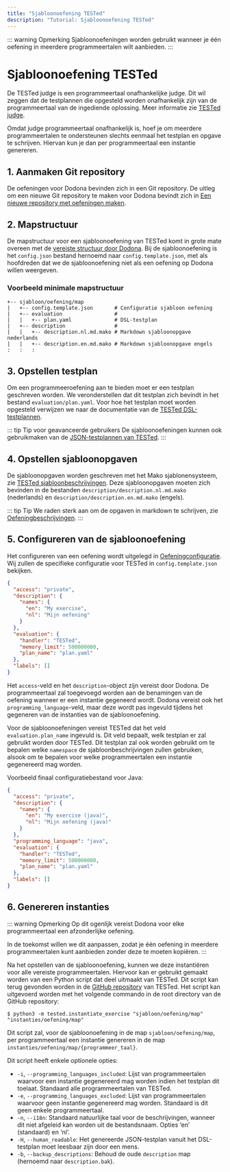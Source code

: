 ```yaml
---
title: "Sjabloonoefening TESTed"
description: "Tutorial: Sjabloonoefening TESTed"
---
```

::: warning Opmerking
Sjabloonoefeningen worden gebruikt wanneer je één oefening in meerdere programmeertalen wilt aanbieden.
:::

# Sjabloonoefening TESTed
De TESTed judge is een programmeertaal onafhankelijke judge.
Dit wil zeggen dat de testplannen die opgesteld worden onafhankelijk zijn van de programmeertaal van de ingediende
oplossing.
Meer informatie zie [TESTed judge](../../../references/tested-judge/).

Omdat judge programmeertaal onafhankelijk is,
hoef je om meerdere programmeertalen te ondersteunen slechts eenmaal het testplan en opgave te schrijven.
Hiervan kun je dan per programmeertaal een instantie genereren.

## 1. Aanmaken Git repository
De oefeningen voor Dodona bevinden zich in een Git repository.
De uitleg om een nieuwe Git repository te maken voor Dodona bevindt zich in
[Een nieuwe repository met oefeningen maken](../new-exercise-repo).

## 2. Mapstructuur
De mapstructuur voor een sjabloonoefening van TESTed komt in grote mate overeen met de
[vereiste structuur door Dodona](../../../references/exercise-directory-structure).
Bij de sjabloonoefening is het `config.json` bestand hernoemd naar `config.template.json`,
met als hoofdreden dat we de sjabloonoefening niet als een oefening op Dodona willen weergeven.

### Voorbeeld minimale mapstructuur
```text
+-- sjabloon/oefening/map
|   +-- config.template.json       # Configuratie sjabloon oefening
|   +-- evaluation                 #
|   |   +-- plan.yaml              # DSL-testplan
|   +-- description                #
|   |   +-- description.nl.md.mako # Markdown sjabloonopgave nederlands
|   |   +-- description.en.md.mako # Markdown sjabloonopgave engels
:   :   :
```

## 3. Opstellen testplan
Om een programmeeroefening aan te bieden moet er een testplan geschreven worden.
We veronderstellen dat dit testplan zich bevindt in het bestand `evaluation/plan.yaml`.
Voor hoe het testplan moet worden opgesteld verwijzen we naar de documentatie van de
[TESTed DSL-testplannen](../../../references/tested-judge/dsl).

::: tip Tip voor geavanceerde gebruikers
De sjabloonoefeningen kunnen ook gebruikmaken van de
[JSON-testplannen van TESTed](../../../references/tested-judge/json).
:::

## 4. Opstellen sjabloonopgaven
De sjabloonopgaven worden geschreven met het Mako sjablonensysteem,
zie [TESTed sjabloonbeschrijvingen](../../../references/tested-judge/template-description).
Deze sjabloonopgaven moeten zich bevinden in de bestanden `description/description.nl.md.mako` (nederlands) en
`description/description.en.md.mako` (engels).

::: tip Tip
We raden sterk aan om de opgaven in markdown te schrijven,
zie [Oefeningbeschrijvingen](../../../references/exercise-description).
:::

## 5. Configureren van de sjabloonoefening
Het configureren van een oefening wordt uitgelegd in [Oefeningconfiguratie](../../../references/exercise-config).
Wij zullen de specifieke configuratie voor TESTed in `config.template.json` bekijken.

```json
{
  "access": "private",
  "description": {
    "names": {
      "en": "My exercise",
      "nl": "Mijn oefening"
    }
  },
  "evaluation": {
    "handler": "TESTed",
    "memory_limit": 500000000,
    "plan_name": "plan.yaml"
  },
  "labels": []
}
```

Het `access`-veld en het `description`-object zijn vereist door Dodona.
De programmeertaal zal toegevoegd worden aan de benamingen van de oefening wanneer er een instantie gegeneerd wordt.
Dodona vereist ook het `programming_language`-veld,
maar deze wordt pas ingevuld tijdens het gegeneren van de instanties van de sjabloonoefening.

Voor de sjabloonoefeningen vereist TESTed dat het veld `evaluation.plan_name` ingevuld is.
Dit veld bepaalt, welk testplan er zal gebruikt worden door TESTed.
Dit testplan zal ook worden gebruikt om te bepalen welke `namespace` de sjabloonbeschrijvingen zullen gebruiken,
alsook om te bepalen voor welke programmeertalen een instantie gegenereerd mag worden.


Voorbeeld finaal configuratiebestand voor Java:

```json
{
  "access": "private",
  "description": {
    "names": {
      "en": "My exercise (java)",
      "nl": "Mijn oefening (java)"
    }
  },
  "programming_language": "java",
  "evaluation": {
    "handler": "TESTed",
    "memory_limit": 500000000,
    "plan_name": "plan.yaml"
  },
  "labels": []
}
```


## 6. Genereren instanties
::: warning Opmerking
Op dit ogenlijk vereist Dodona voor elke programmeertaal een afzonderlijke oefening.

In de toekomst willen we dit aanpassen,
zodat je één oefening in meerdere programmeertalen kunt aanbieden zonder deze te moeten kopiëren.
:::

Na het opstellen van de sjabloonoefening, kunnen we deze instantiëren voor alle vereiste programmeertalen.
Hiervoor kan er gebruikt gemaakt worden van een Python script dat deel uitmaakt van TESTed.
Dit script kan terug gevonden worden in de
[GitHub repository](https://github.com/dodona-edu/universal-judge) van TESTed.
Het script kan uitgevoerd worden met het volgende commando in de root directory van de GitHub repository:
```shell
$ python3 -m tested.instantiate_exercise "sjabloon/oefening/map" "instanties/oefening/map"
```

Dit script zal, voor de sjabloonoefening in de map `sjabloon/oefening/map`,
per programmeertaal een instantie genereren in de map `instanties/oefening/map/{programmeer_taal}`.

Dit script heeft enkele optionele opties:
- `-i`, `--programming_languages_included`:
  Lijst van programmeertalen waarvoor een instantie gegenereerd mag worden indien het testplan dit toelaat.
  Standaard alle programmeertalen van TESTed.
- `-e`, `--programming_languages_excluded`:
  Lijst van programmeertalen waarvoor geen instantie gegenereerd mag worden.
  Standaard is dit geen enkele programmeertaal.
- `-n`, `--i18n`:
  Standaard natuurlijke taal voor de beschrijvingen, wanneer dit niet afgeleid kan worden uit de bestandsnaam.
  Opties ‘en’ (standaard) en ‘nl’.
- `-H`, `--human_readable`:
  Het genereerde JSON-testplan vanuit het DSL-testplan moet leesbaar zijn door een mens.
- `-b`, `--backup_descriptions`: Behoud de oude `description` map (hernoemd naar `description.bak`).
